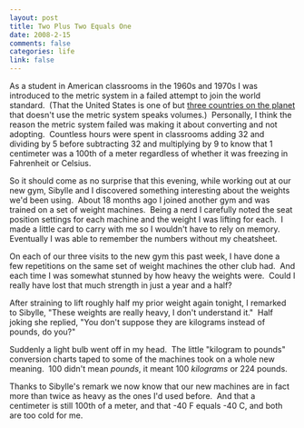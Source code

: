 ```yaml
--- 
layout: post
title: Two Plus Two Equals One
date: 2008-2-15
comments: false
categories: life
link: false
---
```

As a student in American classrooms in the 1960s and 1970s I was introduced to the metric system in a failed attempt to join the world standard.  (That the United States is one of but <a href="http://upload.wikimedia.org/wikipedia/commons/1/17/Metric_system.png" title="Three countries that don't use the metric system">three countries on the planet</a> that doesn't use the metric system speaks volumes.)  Personally, I think the reason the metric system failed was making it about converting and not adopting.  Countless hours were spent in classrooms adding 32 and dividing by 5 before subtracting 32 and multiplying by 9 to know that 1 centimeter was a 100th of a meter regardless of whether it was freezing in Fahrenheit or Celsius.

So it should come as no surprise that this evening, while working out at our new gym, Sibylle and I discovered something interesting about the weights we'd been using.  About 18 months ago I joined another gym and was trained on a set of weight machines.  Being a nerd I carefully noted the seat position settings for each machine and the weight I was lifting for each.  I made a little card to carry with me so I wouldn't have to rely on memory.  Eventually I was able to remember the numbers without my cheatsheet.

On each of our three visits to the new gym this past week, I have done a few repetitions on the same set of weight machines the other club had.  And each time I was somewhat stunned by how heavy the weights were.  Could I really have lost that much strength in just a year and a half?

After straining to lift roughly half my prior weight again tonight, I remarked to Sibylle, "These weights are really heavy, I don't understand it."  Half joking she replied, "You don't suppose they are kilograms instead of pounds, do you?"

Suddenly a light bulb went off in my head.  The little "kilogram to pounds" conversion charts taped to some of the machines took on a whole new meaning.  100 didn't mean <em>pounds</em>, it meant 100 <em>kilograms</em> or 224 pounds.

Thanks to Sibylle's remark we now know that our new machines are in fact more than twice as heavy as the ones I'd used before.  And that a centimeter is still 100th of a meter, and that -40 F equals -40 C, and both are too cold for me.
